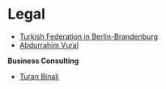 # Legal

* [Turkish Federation in Berlin-Brandenburg](https://www.tbb-berlin.de/)
* [Abdurrahim Vural](https://www.abdurrahimvural.de/)

**Business Consulting**

* [Turan Binali](https://www.berlin.de/adressen/unternehmensberatung/turan-binali-u-oemer-oender-oeney-gbr-4f144773b4fc475f0be64901.html)
